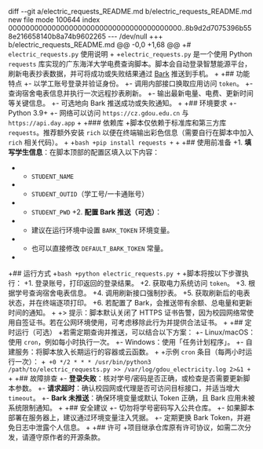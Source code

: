 diff --git a/electric_requests_README.md b/electric_requests_README.md
new file mode 100644
index 0000000000000000000000000000000000000000..8b9d2d7075396b558e216658140b8a74b9602265
--- /dev/null
+++ b/electric_requests_README.md
@@ -0,0 +1,68 @@
+# `electric_requests.py` 使用说明
+
+`electric_requests.py` 是一个使用 Python `requests` 库实现的广东海洋大学电费查询脚本。脚本会自动登录智慧能源平台，刷新电表抄表数据，并可将成功或失败结果通过 [Bark](https://github.com/Finb/Bark) 推送到手机。
+
+## 功能特点
+- 以学工账号登录并验证身份。
+- 调用内部接口换取应用访问 `token`。
+- 查询宿舍电表信息并执行一次远程抄表刷新。
+- 输出最新电量、电费、更新时间等关键信息。
+- 可选地向 Bark 推送成功或失败通知。
+
+## 环境要求
+- Python 3.9+
+- 网络可以访问 `https://cz.gdou.edu.cn` 与 `https://api.day.app`
+
+### 依赖库
+脚本仅依赖于标准库和第三方库 `requests`。推荐额外安装 `rich` 以便在终端输出彩色信息（需要自行在脚本中加入 `rich` 相关代码）。
+
+```bash
+pip install requests
+```
+
+## 使用前准备
+1. **填写学生信息**：在脚本顶部的配置区填入以下内容：
+   - `STUDENT_NAME`
+   - `STUDENT_OUTID`（学工号/一卡通账号）
+   - `STUDENT_PWD`
+2. **配置 Bark 推送（可选）**：
+   - 建议在运行环境中设置 `BARK_TOKEN` 环境变量。
+   - 也可以直接修改 `DEFAULT_BARK_TOKEN` 常量。
+
+## 运行方式
+```bash
+python electric_requests.py
+```
+脚本将按以下步骤执行：
+1. 登录账号，打印返回的登录结果。
+2. 获取电力系统访问 `token`。
+3. 根据学号查询宿舍电表信息。
+4. 调用刷新接口强制抄表。
+5. 获取刷新后的电表状态，并在终端逐项打印。
+6. 若配置了 Bark，会推送带有余额、总电量和更新时间的通知。
+
+> 提示：脚本默认关闭了 HTTPS 证书告警，因为校园网络常使用自签证书。若在公网环境使用，可考虑移除此行为并提供合法证书。
+
+## 定时运行（可选）
+若需定期查询并推送，可以结合以下方案：
+- Linux/macOS：使用 `cron`，例如每小时执行一次。
+- Windows：使用「任务计划程序」。
+- 自建服务：将脚本放入长期运行的容器或云函数。
+
+示例 `cron` 条目（每两小时运行一次）：
+```
+0 */2 * * * /usr/bin/python3 /path/to/electric_requests.py >> /var/log/gdou_electricity.log 2>&1
+```
+
+## 故障排查
+- **登录失败**：核对学号/密码是否正确，或检查是否需要更新脚本参数。
+- **请求超时**：确认校园网或代理是否可访问目标接口，并适当增大 `timeout`。
+- **Bark 未推送**：确保环境变量或默认 Token 正确，且 Bark 应用未被系统限制通知。
+
+## 安全建议
+- 切勿将学号密码写入公共仓库。
+- 如果脚本部署在服务器上，建议通过环境变量注入凭据。
+- 定期更换 Bark Token，并避免日志中泄露个人信息。
+
+## 许可
+项目继承仓库原有许可协议，如需二次分发，请遵守原作者的开源条款。
